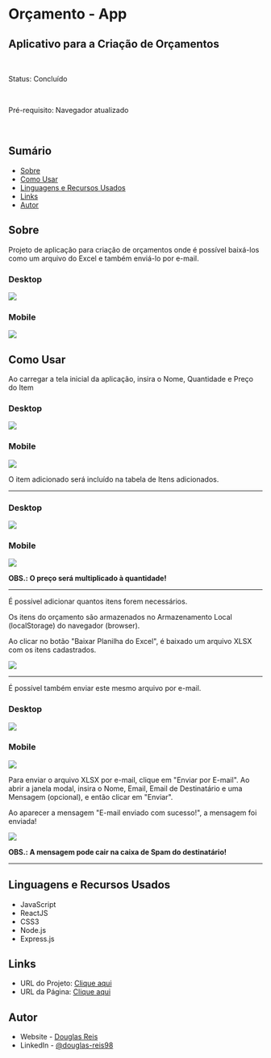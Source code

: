 # Orçamento - App

## Aplicativo para a Criação de Orçamentos

<br>

Status: Concluído

<br>

Pré-requisito: Navegador atualizado

<br>

## Sumário

- [Sobre](#Sobre)
- [Como Usar](#Como-Usar)
- [Linguagens e Recursos Usados](#inguagens-e-Recursos-Usados)
- [Links](#Links)
- [Autor](#Autor)

## Sobre

Projeto de aplicação para criação de orçamentos onde é possível baixá-los como um arquivo do Excel e também enviá-lo por e-mail.

### Desktop <br>
![](./frontend/screenshots/screenshot_inicial.png)
### Mobile <br>
![](./frontend/screenshots/screenshot_inicial-mobile.png)

## Como Usar

<p>Ao carregar a tela inicial da aplicação, insira o Nome, Quantidade e Preço do Item</p>

### Desktop <br>
![](./frontend/screenshots/adicionar_item.png)

### Mobile <br>
![](./frontend/screenshots/adicionar_item-mobile.png)

<p>O item adicionado será incluído na tabela de Itens adicionados.</p>

<hr>

### Desktop <br>
![](./frontend/screenshots/item_adicionado.png)

### Mobile <br>
![](./frontend/screenshots/item_adicionado-mobile.png)

<b>OBS.: O preço será multiplicado à quantidade!</b>
<hr>

<p>É possível adicionar quantos itens forem necessários.</p>

<p>Os itens do orçamento são armazenados no Armazenamento Local (localStorage) do navegador (browser).</p>

<p>Ao clicar no botão "Baixar Planilha do Excel", é baixado um arquivo XLSX com os itens cadastrados.</p>

![](./frontend/screenshots/baixar-arquivo.png)
<hr>

<p>É possível também enviar este mesmo arquivo por e-mail.</p>

### Desktop <br>
![](./frontend/screenshots/modal_email.png)

### Mobile <br>
![](./frontend/screenshots/modal_email-mobile.png)

<p>Para enviar o arquivo XLSX por e-mail, clique em "Enviar por E-mail". Ao abrir a janela modal, insira o Nome, Email, Email de Destinatário e uma Mensagem (opcional), e então clicar em "Enviar".</p>

<p>Ao aparecer a mensagem "E-mail enviado com sucesso!", a mensagem foi enviada!</p>

![](./frontend/screenshots/email_enviado.png)

<b>OBS.: A mensagem pode cair na caixa de Spam do destinatário!</b>
<hr>

## Linguagens e Recursos Usados
- JavaScript
- ReactJS
- CSS3
- Node.js
- Express.js

## Links

- URL do Projeto: [Clique aqui](https://github.com/DouglasReis98/OrcamentoAPP-ReactJS)
- URL da Página: [Clique aqui](https://orcamentoapp.vercel.app)

## Autor
- Website - [Douglas Reis](https://douglasreis.vercel.app)
- LinkedIn - [@douglas-reis98](https://www.linkedin.com/in/douglas-reis98/)